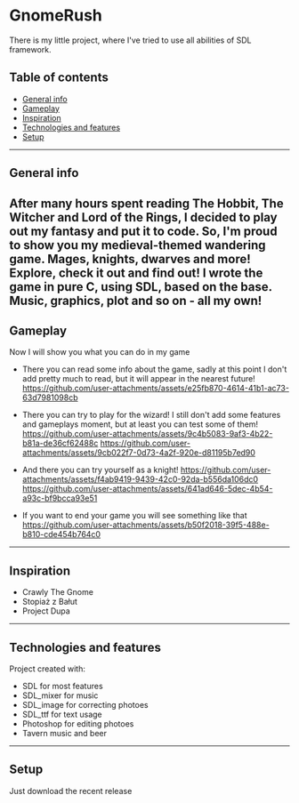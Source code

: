 # GnomeRush
There is my little project, where I've tried to use all abilities of SDL framework.
## Table of contents
* [General info](#general-info)
* [Gameplay](#gameplay)
* [Inspiration](#inspiration)
* [Technologies and features](#technologies-and-features)
* [Setup](#setup)
---
## General info
After many hours spent reading The Hobbit, The Witcher and Lord of the Rings, I decided to play out my fantasy and put it to code. So, I'm proud to show you my medieval-themed wandering game. Mages, knights, dwarves and more! Explore, check it out and find out!
I wrote the game in pure C, using SDL, based on the base. Music, graphics, plot and so on - all my own!
---
## Gameplay
Now I will show you what you can do in my game

- There you can read some info about the game, sadly at this point I don't add pretty much to read, but it will appear in the nearest future!
https://github.com/user-attachments/assets/e25fb870-4614-41b1-ac73-63d7981098cb

- There you can try to play for the wizard! I still don't add some features and gameplays moment, but at least you can test some of them!
https://github.com/user-attachments/assets/9c4b5083-9af3-4b22-b81a-de36cf62488c
https://github.com/user-attachments/assets/9cb022f7-0d73-4a2f-920e-d81195b7ed90

- And there you can try yourself as a knight!
https://github.com/user-attachments/assets/f4ab9419-9439-42c0-92da-b556da106dc0
https://github.com/user-attachments/assets/641ad646-5dec-4b54-a93c-bf9bcca93e51

- If you want to end your game you will see something like that
https://github.com/user-attachments/assets/b50f2018-39f5-488e-b810-cde454b764c0
---
## Inspiration
- Crawly The Gnome
- Stopiaż z Bałut
- Project Dupa
---
## Technologies and features
Project created with:
* SDL for most features
* SDL_mixer for music
* SDL_image for correcting photoes
* SDL_ttf for text usage
* Photoshop for editing photoes
* Tavern music and beer
---
## Setup
Just download the recent release
